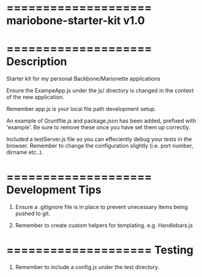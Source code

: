 ====================
mariobone-starter-kit
	v1.0 		 
====================

====================
Description   
====================

Starter kit for my personal Backbone/Marionette applications

Ensure the ExampeApp.js under the js/ directory is changed in the context of the new application.

Remember app.js is your local file path
development setup. 

An example of Gruntfile.js and package.json has been
added, prefixed with 'example'. Be sure to remove these once you have set them up correctly.

Included a testServer.js file so you can effeciently debug your tests in the browser. Remember to change the configuration slightly (i.e. port number, dirname etc..).

====================
Development Tips
====================

1) 	Ensure a .gitignore file is in place to prevent
	unecessary items being pushed to git.

2)	Remember to create custom helpers for templating.
	e.g. Handlebars.js


====================
Testing
====================

1) 	Remember to include a config.js under the test
	directory.


